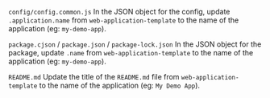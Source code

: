 `config/config.common.js`
In the JSON object for the config, update `.application.name` from `web-application-template` to the name of the application (eg: `my-demo-app`).

`package.cjson` / `package.json` / `package-lock.json`
In the JSON object for the package, update `.name` from `web-application-template` to the name of the application (eg: `my-demo-app`).

`README.md`
Update the title of the `README.md` file from `web-application-template` to the name of the application (eg: `My Demo App`).
